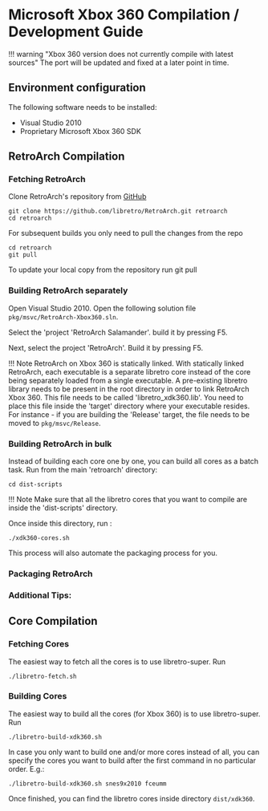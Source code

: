 # Microsoft Xbox 360 Compilation / Development Guide

!!! warning "Xbox 360 version does not currently compile with latest sources"
    The port will be updated and fixed at a later point in time.

## Environment configuration

The following software needs to be installed:

- Visual Studio 2010 
- Proprietary Microsoft Xbox 360 SDK

## RetroArch Compilation

### Fetching RetroArch

Clone RetroArch's repository from [GitHub](https://github.com/libretro/RetroArch)

    git clone https://github.com/libretro/RetroArch.git retroarch
    cd retroarch

For subsequent builds you only need to pull the changes from the repo

    cd retroarch
    git pull

To update your local copy from the repository run git pull

### Building RetroArch separately

Open Visual Studio 2010. Open the following solution file `pkg/msvc/RetroArch-Xbox360.sln`.

Select the 'project 'RetroArch Salamander'. build it by pressing F5. 

Next, select the project 'RetroArch'. Build it by pressing F5.

!!! Note
    RetroArch on Xbox 360 is statically linked. With statically linked RetroArch, each executable is a separate libretro core instead of the core being separately loaded from a single executable. A pre-existing libretro library needs to be present in the root directory in order to link RetroArch Xbox 360. This file needs to be called 'libretro_xdk360.lib'. You need to place this file inside the 'target' directory where your executable resides. For instance - if you are building the 'Release' target, the file needs to be moved to `pkg/msvc/Release`.

### Building RetroArch in bulk

Instead of building each core one by one, you can build all cores as a batch task. Run from the main 'retroarch' directory:

    cd dist-scripts

!!! Note
    Make sure that all the libretro cores that you want to compile are inside the 'dist-scripts' directory.

Once inside this directory, run :

    ./xdk360-cores.sh

This process will also automate the packaging process for you.

### Packaging RetroArch


### Additional Tips:

## Core Compilation

### Fetching Cores

The easiest way to fetch all the cores is to use libretro-super. Run

    ./libretro-fetch.sh

### Building Cores

The easiest way to build all the cores (for Xbox 360) is to use libretro-super. Run

    ./libretro-build-xdk360.sh

In case you only want to build one and/or more cores instead of all, you can specify the cores you want to build after the first command in no particular order. E.g.:

    ./libretro-build-xdk360.sh snes9x2010 fceumm

Once finished, you can find the libretro cores inside directory `dist/xdk360`.
